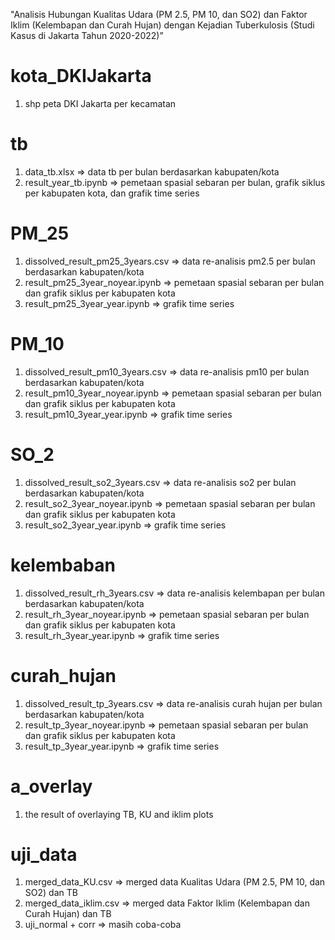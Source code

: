 "Analisis Hubungan Kualitas Udara (PM 2.5, PM 10, dan SO2) dan Faktor Iklim (Kelembapan dan Curah Hujan) dengan Kejadian Tuberkulosis (Studi Kasus di Jakarta Tahun 2020-2022)”

# kota_DKIJakarta
1. shp peta DKI Jakarta per kecamatan

# tb
1. data_tb.xlsx => data tb per bulan berdasarkan kabupaten/kota
2. result_year_tb.ipynb => pemetaan spasial sebaran per bulan, grafik siklus per kabupaten kota, dan grafik time series

# PM_25
1. dissolved_result_pm25_3years.csv => data re-analisis pm2.5 per bulan berdasarkan kabupaten/kota
2. result_pm25_3year_noyear.ipynb => pemetaan spasial sebaran per bulan dan grafik siklus per kabupaten kota
3. result_pm25_3year_year.ipynb => grafik time series

# PM_10
1. dissolved_result_pm10_3years.csv => data re-analisis pm10 per bulan berdasarkan kabupaten/kota
2. result_pm10_3year_noyear.ipynb => pemetaan spasial sebaran per bulan dan grafik siklus per kabupaten kota
3. result_pm10_3year_year.ipynb => grafik time series

# SO_2
1. dissolved_result_so2_3years.csv => data re-analisis so2 per bulan berdasarkan kabupaten/kota
2. result_so2_3year_noyear.ipynb => pemetaan spasial sebaran per bulan dan grafik siklus per kabupaten kota
3. result_so2_3year_year.ipynb => grafik time series

# kelembaban
1. dissolved_result_rh_3years.csv => data re-analisis kelembapan per bulan berdasarkan kabupaten/kota
2. result_rh_3year_noyear.ipynb => pemetaan spasial sebaran per bulan dan grafik siklus per kabupaten kota
3. result_rh_3year_year.ipynb => grafik time series

# curah_hujan
1. dissolved_result_tp_3years.csv => data re-analisis curah hujan per bulan berdasarkan kabupaten/kota
2. result_tp_3year_noyear.ipynb => pemetaan spasial sebaran per bulan dan grafik siklus per kabupaten kota
3. result_tp_3year_year.ipynb => grafik time series

# a_overlay
1. the result of overlaying TB, KU and iklim plots

# uji_data
1. merged_data_KU.csv => merged data Kualitas Udara (PM 2.5, PM 10, dan SO2) dan TB
2. merged_data_iklim.csv => merged data Faktor Iklim (Kelembapan dan Curah Hujan) dan TB
3. uji_normal + corr => masih coba-coba
